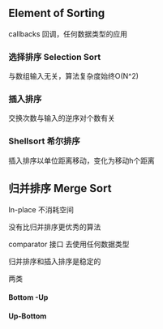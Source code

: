 ## Element of Sorting

callbacks  回调，任何数据类型的应用

### 选择排序 Selection Sort

与数组输入无关，算法复杂度始终O(N^2)

### 插入排序

交换次数与输入的逆序对个数有关

### Shellsort  希尔排序 

插入排序以单位距离移动，变化为移动h个距离



## 归并排序 Merge Sort

In-place 不消耗空间

没有比归并排序更优秀的算法

comparator 接口 去使用任何数据类型

归并排序和插入排序是稳定的

两类

#### Bottom -Up

#### Up-Bottom

